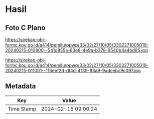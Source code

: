 # Hasil

## Foto C Plano

https://sirekap-obj-formc.kpu.go.id/a414/pemilu/ppwp/33/02/27/10/05/3302271005019-20240215-010800--541d855a-83e8-4e9a-b378-9540b4a4bd85.jpg

https://sirekap-obj-formc.kpu.go.id/a414/pemilu/ppwp/33/02/27/10/05/3302271005019-20240215-011001--116eef2d-df4d-4f39-83a9-9adcebc9c097.jpg


## Metadata

| Key        | Value               |
| ---------- | ------------------- |
| Time Stamp | 2024-02-15 09:00:24 |



